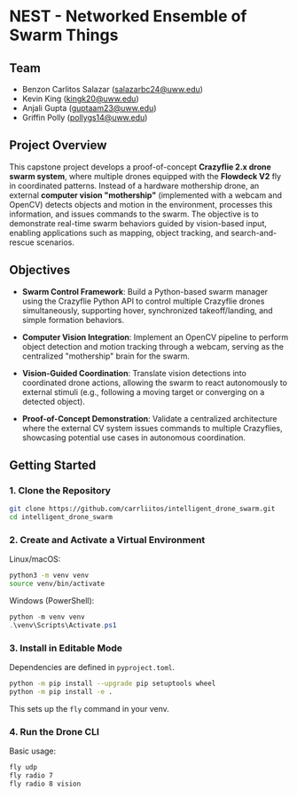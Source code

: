 # NEST - Networked Ensemble of Swarm Things

## Team

- Benzon Carlitos Salazar (salazarbc24@uww.edu)
- Kevin King (kingk20@uww.edu)
- Anjali Gupta (guptaam23@uww.edu)
- Griffin Polly (pollygs14@uww.edu)

## Project Overview

This capstone project develops a proof-of-concept **Crazyflie 2.x drone swarm system**, where multiple drones equipped 
with the **Flowdeck V2** fly in coordinated patterns. Instead of a hardware mothership drone, an external **computer vision 
"mothership"** (implemented with a webcam and OpenCV) detects objects and motion in the environment, processes this 
information, and issues commands to the swarm. The objective is to demonstrate real-time swarm behaviors guided by 
vision-based input, enabling applications such as mapping, object tracking, and search-and-rescue scenarios.

## Objectives

- **Swarm Control Framework**: Build a Python-based swarm manager using the Crazyflie Python API to control multiple 
Crazyflie drones simultaneously, supporting hover, synchronized takeoff/landing, and simple formation behaviors.

- **Computer Vision Integration**: Implement an OpenCV pipeline to perform object detection and motion tracking through 
a webcam, serving as the centralized "mothership" brain for the swarm.

- **Vision-Guided Coordination**: Translate vision detections into coordinated drone actions, allowing the swarm to react 
autonomously to external stimuli (e.g., following a moving target or converging on a detected object).

- **Proof-of-Concept Demonstration**: Validate a centralized architecture where the external CV system issues commands to 
multiple Crazyflies, showcasing potential use cases in autonomous coordination.

## Getting Started

### 1. Clone the Repository
```bash
git clone https://github.com/carrliitos/intelligent_drone_swarm.git
cd intelligent_drone_swarm
````

### 2. Create and Activate a Virtual Environment

Linux/macOS:

```bash
python3 -m venv venv
source venv/bin/activate
```

Windows (PowerShell):

```powershell
python -m venv venv
.\venv\Scripts\Activate.ps1
```

### 3. Install in Editable Mode

Dependencies are defined in `pyproject.toml`.

```bash
python -m pip install --upgrade pip setuptools wheel
python -m pip install -e .
```

This sets up the `fly` command in your venv.

### 4. Run the Drone CLI

Basic usage:

```bash
fly udp
fly radio 7
fly radio 8 vision
```
